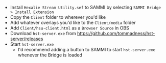 * Install `Hexalie Stream Utility.sef` to SAMMI by selecting `SAMMI Bridge > Install Extension`
* Copy the `Client` folder to wherever you'd like
* Add whatever overlays you'd like to the `Client/media` folder
* Add `Client/hsu-client.html` as a `Browser Source` in OBS
* Download `hst-server.exe` from https://github.com/tommadness/hst-server/releases
* Start `hst-server.exe`
  * I'd recommend adding a button to SAMMI to start `hst-server.exe` whenever the Bridge is loaded
